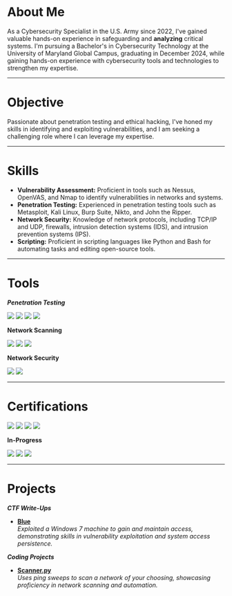 # About Me

As a Cybersecurity Specialist in the U.S. Army since 2022, I've gained valuable hands-on experience in safeguarding and **analyzing** critical systems. I'm pursuing a Bachelor's in Cybersecurity Technology at the University of Maryland Global Campus, graduating in December 2024, while gaining hands-on experience with cybersecurity tools and technologies to strengthen my expertise.

---

# Objective

Passionate about penetration testing and ethical hacking, I've honed my skills in identifying and exploiting vulnerabilities, and I am seeking a challenging role where I can leverage my expertise.

---

# Skills

- **Vulnerability Assessment:** Proficient in tools such as Nessus, OpenVAS, and Nmap to identify vulnerabilities in networks and systems.
- **Penetration Testing:** Experienced in penetration testing tools such as Metasploit, Kali Linux, Burp Suite, Nikto, and John the Ripper.
- **Network Security:** Knowledge of network protocols, including TCP/IP and UDP, firewalls, intrusion detection systems (IDS), and intrusion prevention systems (IPS).
- **Scripting:** Proficient in scripting languages like Python and Bash for automating tasks and editing open-source tools.

---

# Tools

***Penetration Testing***

<img src="https://img.shields.io/badge/-Kali%20Linux-557C94?&style=for-the-badge&logo=Kali%20Linux&logoColor=white" /> <img src="https://img.shields.io/badge/-Metasploit-2F4D7D?&style=for-the-badge&logo=Metasploit&logoColor=white" /> <img src="https://img.shields.io/badge/-Burp%20Suite-FF6F20?&style=for-the-badge&logo=Burp%20Suite&logoColor=white" /> <img src="https://img.shields.io/badge/-BloodHound-CB3E4B?&style=for-the-badge&logo=BloodHound&logoColor=white" />

**Network Scanning**

<img src="https://img.shields.io/badge/-Nessus-00C18C?&style=for-the-badge&logo=Nessus&logoColor=white" /> <img src="https://img.shields.io/badge/-OpenVAS-558F1B?&style=for-the-badge&logo=OpenVAS&logoColor=white" /> <img src="https://img.shields.io/badge/-Nmap-4682B4?&style=for-the-badge&logo=Nmap&logoColor=white" />

**Network Security**

<img src="https://img.shields.io/badge/-Splunk-000000?&style=for-the-badge&logo=Splunk&logoColor=white" /> <img src="https://img.shields.io/badge/-Wireshark-1679A7?&style=for-the-badge&logo=Wireshark&logoColor=white" />

---

# Certifications

<img src="https://img.shields.io/badge/-GIAC%20GDAT-003366?&style=for-the-badge&logo=GIAC&logoColor=white" /> <img src="https://img.shields.io/badge/-Sec%2B-FFB100?&style=for-the-badge&logo=CompTIA&logoColor=white" /> <img src="https://img.shields.io/badge/-PenTest%2B-007C92?&style=for-the-badge&logo=CompTIA&logoColor=white" /> <img src="https://img.shields.io/badge/Associate%20of%20(ISC)%C2%B2-2A4B8D?style=for-the-badge&logo=ISC2&logoColor=white" />

**In-Progress**

<img src="https://img.shields.io/badge/GIAC%20GPEN-005596?style=for-the-badge&logoColor=white" /> <img src="https://img.shields.io/badge/-OSCP-FFB100?&style=for-the-badge&logo=Offensive%20Security&logoColor=black" /> <img src="https://img.shields.io/badge/-PNPT-007C92?&style=for-the-badge&logo=Network%20Defense&logoColor=white" />

---

# Projects

***CTF Write-Ups***
- **[Blue](https://github.com/Henry-Haley/Henry-Haley/blob/main/Projects/Write-Ups/Blue.md)**  
  *Exploited a Windows 7 machine to gain and maintain access, demonstrating skills in vulnerability exploitation and system access persistence.*

***Coding Projects***
- **[Scanner.py](https://github.com/Henry-Haley/Henry-Haley/blob/main/Projects/Code/Scanner.py)**  
  *Uses ping sweeps to scan a network of your choosing, showcasing proficiency in network scanning and automation.*
